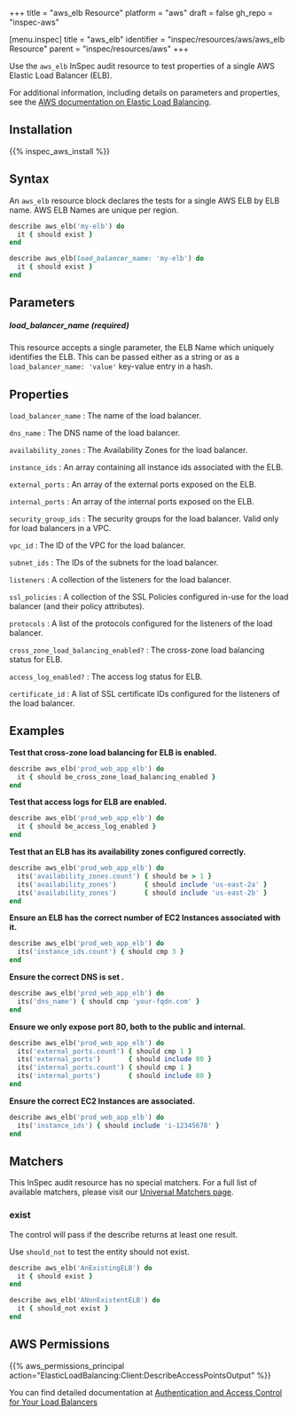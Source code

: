 +++
title = "aws_elb Resource"
platform = "aws"
draft = false
gh_repo = "inspec-aws"

[menu.inspec]
title = "aws_elb"
identifier = "inspec/resources/aws/aws_elb Resource"
parent = "inspec/resources/aws"
+++

Use the `aws_elb` InSpec audit resource to test properties of a single AWS Elastic Load Balancer (ELB).

For additional information, including details on parameters and properties, see the [AWS documentation on Elastic Load Balancing](https://docs.aws.amazon.com/elasticloadbalancing/latest/APIReference).

## Installation

{{% inspec_aws_install %}}

## Syntax

An `aws_elb` resource block declares the tests for a single AWS ELB by ELB name. AWS ELB Names are unique per region.

```ruby
describe aws_elb('my-elb') do
  it { should exist }
end
```

```ruby
describe aws_elb(load_balancer_name: 'my-elb') do
  it { should exist }
end
```

## Parameters

##### load_balancer_name _(required)_

This resource accepts a single parameter, the ELB Name which uniquely identifies the ELB. 
This can be passed either as a string or as a `load_balancer_name: 'value'` key-value entry in a hash.

## Properties

`load_balancer_name`
: The name of the load balancer.

`dns_name`
: The DNS name of the load balancer.

`availability_zones`
: The Availability Zones for the load balancer.

`instance_ids`
: An array containing all instance ids associated with the ELB.

`external_ports`
: An array of the external ports exposed on the ELB.

`internal_ports`
: An array of the internal ports exposed on the ELB.

`security_group_ids`
: The security groups for the load balancer. Valid only for load balancers in a VPC.

`vpc_id`
: The ID of the VPC for the load balancer.

`subnet_ids`
: The IDs of the subnets for the load balancer.

`listeners`
: A collection of the listeners for the load balancer.

`ssl_policies`
: A collection of the SSL Policies configured in-use for the load balancer (and their policy attributes).

`protocols`
: A list of the protocols configured for the listeners of the load balancer.

`cross_zone_load_balancing_enabled?`
: The cross-zone load balancing status for ELB.

`access_log_enabled?`
: The access log status for ELB.

`certificate_id`
: A list of SSL certificate IDs configured for the listeners of the load balancer.

## Examples

**Test that cross-zone load balancing for ELB is enabled.**

```ruby
describe aws_elb('prod_web_app_elb') do
  it { should be_cross_zone_load_balancing_enabled }
end
```

**Test that access logs for ELB are enabled.**

```ruby
describe aws_elb('prod_web_app_elb') do
  it { should be_access_log_enabled }
end
```

**Test that an ELB has its availability zones configured correctly.**

```ruby
describe aws_elb('prod_web_app_elb') do
  its('availability_zones.count') { should be > 1 }
  its('availability_zones')       { should include 'us-east-2a' }
  its('availability_zones')       { should include 'us-east-2b' }
end
```

**Ensure an ELB has the correct number of EC2 Instances associated with it.**

```ruby
describe aws_elb('prod_web_app_elb') do
  its('instance_ids.count') { should cmp 3 }
end
```

**Ensure the correct DNS is set .**

```ruby
describe aws_elb('prod_web_app_elb') do
  its('dns_name') { should cmp 'your-fqdn.com' }
end
```

**Ensure we only expose port 80, both to the public and internal.**

```ruby
describe aws_elb('prod_web_app_elb') do
  its('external_ports.count') { should cmp 1 }
  its('external_ports')       { should include 80 }
  its('internal_ports.count') { should cmp 1 }
  its('internal_ports')       { should include 80 }
end
```

**Ensure the correct EC2 Instances are associated.**

```ruby
describe aws_elb('prod_web_app_elb') do
  its('instance_ids') { should include 'i-12345678' }
end
```

## Matchers

This InSpec audit resource has no special matchers. For a full list of available matchers, please visit our [Universal Matchers page](https://www.inspec.io/docs/reference/matchers/).

### exist

The control will pass if the describe returns at least one result.

Use `should_not` to test the entity should not exist.

```ruby
describe aws_elb('AnExistingELB') do
  it { should exist }
end
```

```ruby
describe aws_elb('ANonExistentELB') do
  it { should_not exist }
end
```

## AWS Permissions

{{% aws_permissions_principal action="ElasticLoadBalancing:Client:DescribeAccessPointsOutput" %}}

You can find detailed documentation at [Authentication and Access Control for Your Load Balancers](https://docs.aws.amazon.com/elasticloadbalancing/latest/userguide/load-balancer-authentication-access-control.html)
